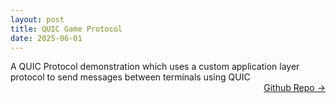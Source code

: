 ```yaml
---
layout: post
title: QUIC Game Protocol
date: 2025-06-01
---
```


A QUIC Protocol demonstration which uses a custom application layer protocol to send messages between terminals using QUIC <a href="https://github.com/dmeverly/quic-game-protocol" style="display: block; text-align:right;" target = "_blank">  Github Repo -> </a>